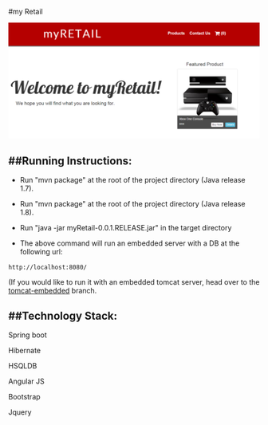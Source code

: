 #my Retail
 
 ![alt](https://github.com/ltalhouarne/myRetail/blob/master/myRetail.PNG)
 
##Running Instructions:
 --------------------
 
* Run "mvn package" at the root of the project directory (Java release 1.7).

* Run "mvn package" at the root of the project directory (Java release 1.8).

* Run "java -jar myRetail-0.0.1.RELEASE.jar" in the target directory

* The above command will run an embedded server with a DB at the following url:

```
http://localhost:8080/
```

(If you would like to run it with an embedded tomcat server, head over to the [tomcat-embedded](https://github.com/ltalhouarne/myRetail/tree/tomcat-embedded) branch. 


##Technology Stack:
 ----------------
 
Spring boot

Hibernate

HSQLDB

Angular JS

Bootstrap

Jquery
